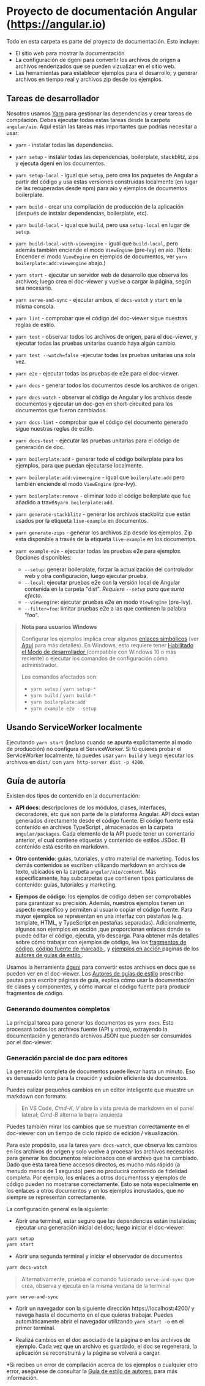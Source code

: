 # Proyecto de documentación Angular (https://angular.io)

Todo en esta carpeta es parte del proyecto de documentación. Esto incluye:

* El sitio web para mostrar la documentación
* La configuración de dgeni para convertir los archivos de origen a archivos renderizados que se pueden vizualizar en el sitio web.
* Las herramientas para establecer ejemplos para el desarrollo; y generar archivos en tiempo real y archivos zip desde los ejemplos.

## Tareas de desarrollador

Nosotros usamos [Yarn](https://yarnpkg.com) para gestionar las dependencias y crear tareas de compilación.
Debes ejecutar todas estas tareas desde la carpeta `angular/aio`.
Aquí están las tareas más importantes que podrías necesitar a usar:

* `yarn` - instalar todas las dependencias.
* `yarn setup` - instalar todas las dependencias, boilerplate, stackblitz, zips y ejecuta dgeni en los documentos.
* `yarn setup-local` - igual que `setup`, pero crea los paquetes de Angular a partir del código y usa estas versiones construidas localmente (en lugar de las recuperadas desde npm) para aio y ejemplos de documentos boilerplate.

* `yarn build` - crear una compilación de producción de la aplicación (después de instalar dependencias, boilerplate, etc).
* `yarn build-local` - igual que `build`, pero usa `setup-local` en lugar de `setup`.
* `yarn build-local-with-viewengine` - igual que `build-local`, pero además también enciende el modo `ViewEngine` (pre-Ivy) en aio.
                                       (Nota: Encender el modo `ViewEngine` en ejemplos de documentos, ver `yarn boilerplate:add:viewengine` abajo.)

* `yarn start` - ejecutar un servidor web de desarrollo que observa los archivos; luego crea el doc-viewer y vuelve a cargar la página, según sea necesario.
* `yarn serve-and-sync` - ejecutar ambos, el `docs-watch` y `start` en la misma consola.
* `yarn lint` - comprobar que el código del doc-viewer sigue nuestras reglas de estilo.
* `yarn test` - observar todos los archivos de origen, para el doc-viewer, y ejecutar todas las pruebas unitarias cuando haya algún cambio.
* `yarn test --watch=false` -ejecutar todas las pruebas unitarias una sola vez.
* `yarn e2e` - ejecutar todas las pruebas de e2e para el doc-viewer.

* `yarn docs` - generar todos los documentos desde los archivos de origen.
* `yarn docs-watch` - observar el código de Angular y los archivos desde documentos y ejecutar un doc-gen en short-circuited para los documentos que fueron cambiados.
* `yarn docs-lint` - comprobar que el código del documento generado sigue nuestras reglas de estilo.
* `yarn docs-test` - ejecutar las pruebas unitarias para el código de generación de doc.

* `yarn boilerplate:add` - generar todo el código boilerplate para los ejemplos, para que puedan ejecutarse localmente.
* `yarn boilerplate:add:viewengine` - igual que `boilerplate:add` pero también enciende el modo `ViewEngine` (pre-Ivy).

* `yarn boilerplate:remove` - eliminar todo el código boilerplate que fue añadido a través`yarn boilerplate:add`.
* `yarn generate-stackblitz` - generar los archivos stackblitz que están usados por la etiqueta `live-example` en documentos.
* `yarn generate-zips` - generar los archivos zip desde los ejemplos. Zip esta disponible a través de la etiqueta `live-example` en los documentos.

* `yarn example-e2e` - ejecutar todas las pruebas e2e para ejemplos. Opciones disponibles:
  - `--setup`: generar boilerplate, forzar la actualización del controlador web y otra configuración, luego ejecutar prueba.
  - `--local`: ejecutar pruebas e2e con la versión local de Angular contenida en la carpeta "dist".
               _Requiere `--setup` para que surta efecto._
  - `--viewengine`: ejecutar pruebas e2e en modo `ViewEngine` (pre-Ivy).
  - `--filter=foo`: limitar pruebas e2e a las que contienen la palabra "foo".

> **Nota para usuarios Windows**
>
> Configurar los ejemplos implica crear algunos [enlaces simbólicos](https://en.wikipedia.org/wiki/Symbolic_link) (ver [Aquí](./tools/examples/README.md#symlinked-node_modules) para más detalles). En Windows, esto requiere tener [Habilitado el Modo de desarrollador ](https://blogs.windows.com/windowsdeveloper/2016/12/02/symlinks-windows-10) (compatible con  Windows 10 o más reciente) o ejecutar los comandos de configuración cómo administrador.
>
> Los comandos afectados son:
> - `yarn setup` / `yarn setup-*`
> - `yarn build` / `yarn build-*`
> - `yarn boilerplate:add`
> - `yarn example-e2e --setup`

## Usando ServiceWorker localmente

Ejecutando `yarn start` (incluso cuando se apunta explícitamente al modo de producción) no configura el
ServiceWorker. Si tú quieres probar el ServiceWorker localmente, tú puedes usar `yarn build` y luego
ejecutar los archivos en `dist/` con `yarn http-server dist -p 4200`.


## Guía de autoría
Existen dos tipos de contenido en la documentación:

* **API docs**: descripciones de los módulos, clases, interfaces, decoradores, etc que son parte de la plataforma Angular.
API docs estan generados directamente desde el código fuente.
El código fuente está contenido en archivos TypeScript , almacenados en la carpeta `angular/packages`.
Cada elemento de la API puede tener un comentario anterior, el cual contiene etiquetas y contenido de estilos JSDoc.
El contenido está escrito en markdown.

* **Otro contenido**: guias, tutoriales, y otro material de marketing.
Todos los demás contenidos se escriben utilizando markdown en archivos de texto, ubicados en la carpeta `angular/aio/content`.
Más específicamente, hay subcarpetas que contienen tipos particulares de contenido: guías, tutoriales y marketing.

* **Ejempos de código**: los ejemplos de código deben ser comprobables para garantizar su precisión.
Además, nuestros ejemplos tienen un aspecto específico y permiten al usuario copiar el código fuente. Para mayor
ejemplos se representan en una interfaz con pestañas (e.g. template, HTML, y TypeScript en pestañas separadas). Adicionalmente, algunos son ejemplos en acción ,que proporcionan enlaces donde se puede editar el código, ejecuta, y/o descarga. Para obtener más detalles sobre cómo trabajar con ejemplos de código, lea los [fragmentos de código](https://angular.io/guide/docs-style-guide#code-snippets), [código fuente de marcado ](https://angular.io/guide/docs-style-guide#source-code-markup), y [ ejemplos en acción ](https://angular.io/guide/docs-style-guide#live-examples) paginas de los [ autores de guías de estilo ](https://angular.io/guide/docs-style-guide).

Usamos la herramienta [dgeni](https://github.com/angular/dgeni) para convertir estos archivos en docs que se pueden ver en el doc-viewer.
Los [Autores de guías de estilo](https://angular.io/guide/docs-style-guide) prescribe pautas para
escribir páginas de guía, explica cómo usar la documentación de clases y componentes, y cómo marcar el código fuente para producir fragmentos de código.

### Generando doumentos completos

La principal tarea para generar los documentos es `yarn docs`. Esto procesará todos los archivos fuente (API y otros), extrayendo la documentación y generando archivos JSON que pueden ser consumidos por el doc-viewer.

### Generación parcial de doc para editores

La generación completa de documentos puede llevar hasta un minuto. Eso es demasiado lento para la creación y edición eficiente de documentos.

Puedes ealizar pequeños cambios en un editor inteligente que muestre un markdown con formato:
>En VS Code, _Cmd-K, V_ abre la vista previa de markdown en el panel lateral; _Cmd-B_ alterna la barra izquierda

Puedes también mirar los cambios que se muestran correctamente en el doc-viewer
con un tiempo de ciclo rápido de edición / visualización.

Para este propósito, usa la tarea `yarn docs-watch`, que observa los cambios en los archivos de origen y solo vuelve a procesar los archivos necesarios para generar los documentos relacionados con el archivo que ha cambiado. 
Dado que esta tarea tiene accesos directos, es mucho más rápido (a menudo menos de 1 segundo) pero no producirá contenido de fidelidad completa. Por ejemplo, los enlaces a otros documentoss y ejemplos de código pueden no mostrarse correctamente. Esto se nota especialmente en los enlaces a otros documentos y en los ejemplos incrustados, que no siempre se representan correctamente.

La configuración general es la siguiente:

* Abrir una terminal, estar seguro que las dependencias están instaladas; ejecutar una generación inicial del doc; luego iniciar el doc-viewer:

```bash
yarn setup
yarn start
```

* Abrir una segunda terminal y iniciar el observador de documentos

```bash
yarn docs-watch
```

>Alternativamente, prueba el comando fusionado `serve-and-sync` que crea, observa y ejecuta en la misma ventana de la terminal
```bash
yarn serve-and-sync
```

* Abrir un navegador con la siguiente dirección https://localhost:4200/ y navega hasta el documento en el que quieras trabajar.
Puedes automáticamente abrir el navegador utilizando `yarn start -o` en el primer terminal.

* Realizá cambios en el doc asociado de la página o en los archivos de ejemplo. Cada vez que un archivo es guardado, el doc
 se regenerará, la aplicación se reconstruirá y la página se volverá a cargar.

*Si recibes un error de compilación acerca de los ejemplos o cualquier otro error, asegúrese de consultar la
 [Guía de estilo de autores.](https://angular.io/guide/docs-style-guide) para más información.
